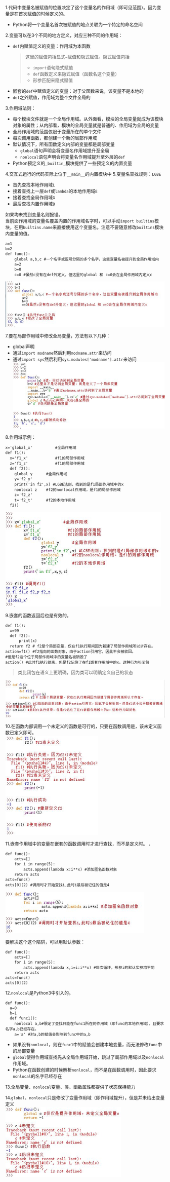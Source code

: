 1.代码中变量名被赋值的位置决定了这个变量名的作用域（即可见范围）。因为变量是在首次赋值的时候定义的。

* Python将一个变量名首次被赋值的地点关联为一个特定的命名空间

2.变量可以在3个不同的地方定义，对应三种不同的作用域：

* `def`内赋值定义的变量：作用域为本函数
	>这里的赋值包括显式`=`赋值和隐式赋值。隐式赋值包括
	>
	>*  `import`语句隐式赋值
	>*  `def`函数定义来隐式赋值（函数名这个变量）
	>*  形参匹配来隐式赋值
* 嵌套的`def`中赋值定义的变量：对于父函数来说，该变量不是本地的
* `def`之外赋值，作用域为整个文件全局的  

3.作用域法则：

* 每个模块文件就是一个全局作用域。从外面看，模块的全局变量就成为该模块对象的属性；从内部看，模块的全局变量就是普通的、作用域为全局的变量
* 全局作用域的范围仅限于变量所在的单个文件
* 每次调用函数，都创建一个新的局部作用域
* 默认情况下，所有函数定义内部的变量都是局部变量
	* `global`语句声明会将变量名作用域提升至全局
	* `nonlocal`语句声明会将变量名作用域提升至外层的`def`
* Python预定义的`_builtin_`模块提供了一些预定义的内置变量  

4.交互式运行的代码实际上位于`__main__`的内置模块中
5.变量名查找规则：`LGBE`

* 首先查找本地作用域`L`
* 接着查找上一层`def`或`lambda`的本地作用域`E`
* 接着查找全局作用域`G`
* 最后查找内置作用域`B`

如果均未找到变量名则报错。  
当前面作用域的变量名覆盖内置的作用域名字时，可以手动`import builtins`模块，在用`builtins.name`来直接使用这个变量名。注意不要随意修改`builtins`模块内变量的值。

```
a=1
b=2
def func():
	global a,b,c #一个名字或逗号分隔的多个名字，这些变量名被提升到全局作用域内
	a=2
	b=0
	c=0 #虽然c没有在def外定义，但这里的global 和 c=0会在全局作用域内定义c
```
  ![global用法](../imgs/python_18_3.JPG)

7.要在局部作用域中修改全局变量，方法有以下几种：

* global声明
* 通过`import modname`然后利用`modname.attr`来访问
* 通过`import sys`然后利用`sys.modules['modname'].attr`来访问  
  ![global用法](../imgs/python_18_4.JPG)

8.作用域示例：

```
x='global_x'          #全局作用域
def f1():             
  x='f1_x'            #f1的局部作用域
  z='f1_z'            #f1的局部作用域
  def f2():
	global y      #全局作用域
	y='f2_y'
	print('in f2',x) #LGBE法则，找到的是f1局部作用域中的x
	nonlocal z    #f2的nonlocal作用域，是f1的局部作用域
   	z='f2_z'
	t='f2_t'      #f2的本地作用域
  f2()
```
  ![作用域示例](../imgs/python_18_5.JPG)

9.嵌套的函数返回后也是有效的。

```
def f1():
  x=99
  def f2():
      print(x)
  return f2 # f2是个局部变量，仅在f1执行期间因为新建了局部作用域所以才存在。
action=f1() #f2指向的函数对象，由于action引用它，因此不会被收回。
#但是f2这个位于局部作用域中的变量名被销毁了
action() #此时f1执行结束，但是f2记住了在f1嵌套作用域中的x。这种行为叫闭包
```
>类比闭包在语义上更明确，因为类可以明确定义自己的状态

  ![闭包](../imgs/python_18_6.JPG)

10.在函数内部调用一个未定义的函数是可行的，只要在函数调用是，该未定义函数已定义即可。  
  ![调用未定义函数](../imgs/python_18_7.JPG)

11.嵌套作用域中的变量在嵌套的函数调用时才进行查找，而不是定义时。 、

```
def func():
	acts=[]
	for i in range(5):
		acts.append(lambda x:i**x) #添加匿名函数对象
	return acts
acts=func()
acts[0](2) #调用时才开始查找i,此时i最后被记住的值是4
```
  ![嵌套作用域中变量名查找](../imgs/python_18_8.JPG)

要解决这个这个陷阱，可以用默认参数：

```
def func():
	acts=[]
	for i in range(5):
		acts.append(lambda x,i=i:i**x) #每次循环，形参i的默认实参均不同
	return acts
acts=func()
acts[0](2) 
```

12.`nonlocal`是Python3中引入的。

```
def func():
  a=0
  b=1
  def func1():
	nonlocal a,b#限定了查找只能在func1所在的作用域（即func的本地作用域），且要求名字a,b已经存在。
	a='a' #对a,b的赋值会影响到func中的a,b
```

* 如果没有`nonlocal`，则在`func1`中的赋值会创建本地变量，而无法修改`func`中的局部变量
* `global`使得作用域查找先从全局作用域开始，跳过了局部作用域以及`nonlocal`作用域。
* Python在函数创建的时候解析`nonlocal`，而不是在函数调用时，因此要求`nonlocal`的名字已经存在

13.全局变量、`nonlocal`变量、类、函数属性都提供了状态保持能力

14.`global`、`nonlocal`只是修改了变量作用域（即作用域提升），但是并未给出变量定义   
![global|nonlocal不是定义](../imgs/python_18_9.JPG)
